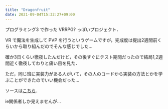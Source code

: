 ```yaml
---
title: "Dragonfruit"
date: 2021-09-04T15:32:27+09:00
---
```


プログラミング3 で作った VRRPG? っぽいプロジェクト．

VR で魔法を生成して PVP を行うというゲームですが，完成度は提出2週間前くらいから取り組んだのでそんな感じでした...

確か3日くらい徹夜したんだけど，その後すぐにテスト期間だったので結局1,2週間近く徹夜してわりと痛い目を見た．

ただ，同じ班に実装力がある人がいて，その人のコードから実装の方法とかを学ぶことができたのでいい機会だった...

ソースは[こちら](https://gitlab.ie.u-ryukyu.ac.jp/students/e19/dragonfruitvr)．

ie関係者しか見えませんが...
